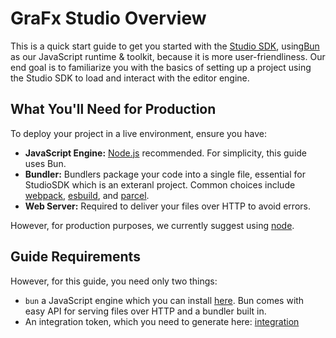 # GraFx Studio Overview

This is a quick start guide to get you started with the [Studio SDK](https://github.com/chili-publish/studio-sdk), using[Bun](https://bun.sh) as our JavaScript runtime & toolkit, because it is more user-friendliness. Our end goal is to familiarize you with the basics of setting up a project using the Studio SDK to load and interact with the editor engine.

## What You'll Need for Production

To deploy your project in a live environment, ensure you have:

- **JavaScript Engine:** [Node.js](https://nodejs.org/en) recommended. For simplicity, this guide uses Bun.
- **Bundler:** Bundlers package your code into a single file, essential for StudioSDK which is an exteranl project. Common choices include [webpack](https://webpack.js.org/), [esbuild](https://esbuild.github.io/), and [parcel](https://parceljs.org/).
- **Web Server:** Required to deliver your files over HTTP to avoid errors.

However, for production purposes, we currently suggest using [node](https://nodejs.org/en).

## Guide Requirements

However, for this guide, you need only two things:

- `bun` a JavaScript engine which you can install [here](https://bun.sh/docs/installation). Bun comes with easy API for serving files over HTTP and a bundler built in.
- An integration token, which you need to generate here: [integration](/GraFx-Developers/grafx-studio/integration-overview/04-managing-integrations-and-authentication/)
